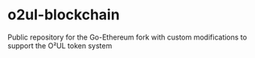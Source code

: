 # o2ul-blockchain
Public repository for the Go-Ethereum fork with custom modifications to support the O²UL token system
